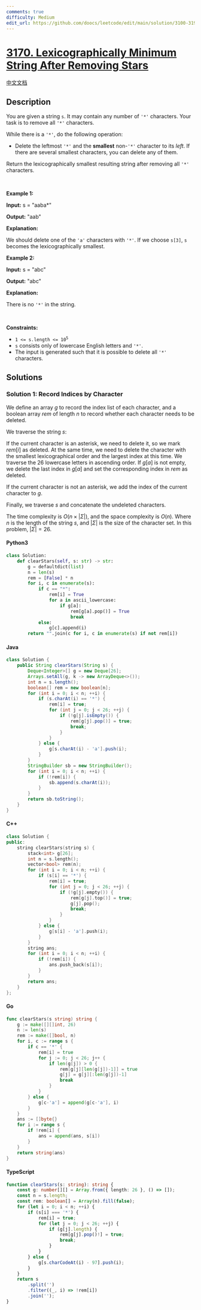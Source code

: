 ```yaml
---
comments: true
difficulty: Medium
edit_url: https://github.com/doocs/leetcode/edit/main/solution/3100-3199/3170.Lexicographically%20Minimum%20String%20After%20Removing%20Stars/README_EN.md
---
```


<!-- problem:start -->

# [3170. Lexicographically Minimum String After Removing Stars](https://leetcode.com/problems/lexicographically-minimum-string-after-removing-stars)

[中文文档](/solution/3100-3199/3170.Lexicographically%20Minimum%20String%20After%20Removing%20Stars/README.md)

## Description

<!-- description:start -->

<p>You are given a string <code>s</code>. It may contain any number of <code>&#39;*&#39;</code> characters. Your task is to remove all <code>&#39;*&#39;</code> characters.</p>

<p>While there is a <code>&#39;*&#39;</code>, do the following operation:</p>

<ul>
	<li>Delete the leftmost <code>&#39;*&#39;</code> and the <strong>smallest</strong> non-<code>&#39;*&#39;</code> character to its <em>left</em>. If there are several smallest characters, you can delete any of them.</li>
</ul>

<p>Return the <span data-keyword="lexicographically-smaller-string">lexicographically smallest</span> resulting string after removing all <code>&#39;*&#39;</code> characters.</p>

<p>&nbsp;</p>
<p><strong class="example">Example 1:</strong></p>

<div class="example-block">
<p><strong>Input:</strong> <span class="example-io">s = &quot;aaba*&quot;</span></p>

<p><strong>Output:</strong> <span class="example-io">&quot;aab&quot;</span></p>

<p><strong>Explanation:</strong></p>

<p>We should delete one of the <code>&#39;a&#39;</code> characters with <code>&#39;*&#39;</code>. If we choose <code>s[3]</code>, <code>s</code> becomes the lexicographically smallest.</p>
</div>

<p><strong class="example">Example 2:</strong></p>

<div class="example-block">
<p><strong>Input:</strong> <span class="example-io">s = &quot;abc&quot;</span></p>

<p><strong>Output:</strong> <span class="example-io">&quot;abc&quot;</span></p>

<p><strong>Explanation:</strong></p>

<p>There is no <code>&#39;*&#39;</code> in the string.<!-- notionvc: ff07e34f-b1d6-41fb-9f83-5d0ba3c1ecde --></p>
</div>

<p>&nbsp;</p>
<p><strong>Constraints:</strong></p>

<ul>
	<li><code>1 &lt;= s.length &lt;= 10<sup>5</sup></code></li>
	<li><code>s</code> consists only of lowercase English letters and <code>&#39;*&#39;</code>.</li>
	<li>The input is generated such that it is possible to delete all <code>&#39;*&#39;</code> characters.</li>
</ul>

<!-- description:end -->

## Solutions

<!-- solution:start -->

### Solution 1: Record Indices by Character

We define an array $g$ to record the index list of each character, and a boolean array $rem$ of length $n$ to record whether each character needs to be deleted.

We traverse the string $s$:

If the current character is an asterisk, we need to delete it, so we mark $rem[i]$ as deleted. At the same time, we need to delete the character with the smallest lexicographical order and the largest index at this time. We traverse the 26 lowercase letters in ascending order. If $g[a]$ is not empty, we delete the last index in $g[a]$ and set the corresponding index in $rem$ as deleted.

If the current character is not an asterisk, we add the index of the current character to $g$.

Finally, we traverse $s$ and concatenate the undeleted characters.

The time complexity is $O(n \times |\Sigma|)$, and the space complexity is $O(n)$. Where $n$ is the length of the string $s$, and $|\Sigma|$ is the size of the character set. In this problem, $|\Sigma| = 26$.

<!-- tabs:start -->

#### Python3

```python
class Solution:
    def clearStars(self, s: str) -> str:
        g = defaultdict(list)
        n = len(s)
        rem = [False] * n
        for i, c in enumerate(s):
            if c == "*":
                rem[i] = True
                for a in ascii_lowercase:
                    if g[a]:
                        rem[g[a].pop()] = True
                        break
            else:
                g[c].append(i)
        return "".join(c for i, c in enumerate(s) if not rem[i])
```

#### Java

```java
class Solution {
    public String clearStars(String s) {
        Deque<Integer>[] g = new Deque[26];
        Arrays.setAll(g, k -> new ArrayDeque<>());
        int n = s.length();
        boolean[] rem = new boolean[n];
        for (int i = 0; i < n; ++i) {
            if (s.charAt(i) == '*') {
                rem[i] = true;
                for (int j = 0; j < 26; ++j) {
                    if (!g[j].isEmpty()) {
                        rem[g[j].pop()] = true;
                        break;
                    }
                }
            } else {
                g[s.charAt(i) - 'a'].push(i);
            }
        }
        StringBuilder sb = new StringBuilder();
        for (int i = 0; i < n; ++i) {
            if (!rem[i]) {
                sb.append(s.charAt(i));
            }
        }
        return sb.toString();
    }
}
```

#### C++

```cpp
class Solution {
public:
    string clearStars(string s) {
        stack<int> g[26];
        int n = s.length();
        vector<bool> rem(n);
        for (int i = 0; i < n; ++i) {
            if (s[i] == '*') {
                rem[i] = true;
                for (int j = 0; j < 26; ++j) {
                    if (!g[j].empty()) {
                        rem[g[j].top()] = true;
                        g[j].pop();
                        break;
                    }
                }
            } else {
                g[s[i] - 'a'].push(i);
            }
        }
        string ans;
        for (int i = 0; i < n; ++i) {
            if (!rem[i]) {
                ans.push_back(s[i]);
            }
        }
        return ans;
    }
};
```

#### Go

```go
func clearStars(s string) string {
	g := make([][]int, 26)
	n := len(s)
	rem := make([]bool, n)
	for i, c := range s {
		if c == '*' {
			rem[i] = true
			for j := 0; j < 26; j++ {
				if len(g[j]) > 0 {
					rem[g[j][len(g[j])-1]] = true
					g[j] = g[j][:len(g[j])-1]
					break
				}
			}
		} else {
			g[c-'a'] = append(g[c-'a'], i)
		}
	}
	ans := []byte{}
	for i := range s {
		if !rem[i] {
			ans = append(ans, s[i])
		}
	}
	return string(ans)
}
```

#### TypeScript

```ts
function clearStars(s: string): string {
    const g: number[][] = Array.from({ length: 26 }, () => []);
    const n = s.length;
    const rem: boolean[] = Array(n).fill(false);
    for (let i = 0; i < n; ++i) {
        if (s[i] === '*') {
            rem[i] = true;
            for (let j = 0; j < 26; ++j) {
                if (g[j].length) {
                    rem[g[j].pop()!] = true;
                    break;
                }
            }
        } else {
            g[s.charCodeAt(i) - 97].push(i);
        }
    }
    return s
        .split('')
        .filter((_, i) => !rem[i])
        .join('');
}
```

<!-- tabs:end -->

<!-- solution:end -->

<!-- problem:end -->
